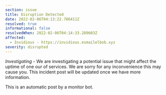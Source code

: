 ```yaml
---
section: issue
title: Disruption Detected
date: 2022-02-06T04:13:22.786411Z
resolved: true
informational: false
resolvedWhen: 2022-02-06T04:14:33.289603Z
affected:
  - Invidious - https://invidious.esmailelbob.xyz
severity: disrupted
---
```

*Investigating* - We are investigating a potential issue that might affect the uptime of one our of services. We are sorry for any inconvenience this may cause you. This incident post will be updated once we have more information.

This is an automatic post by a monitor bot.
        